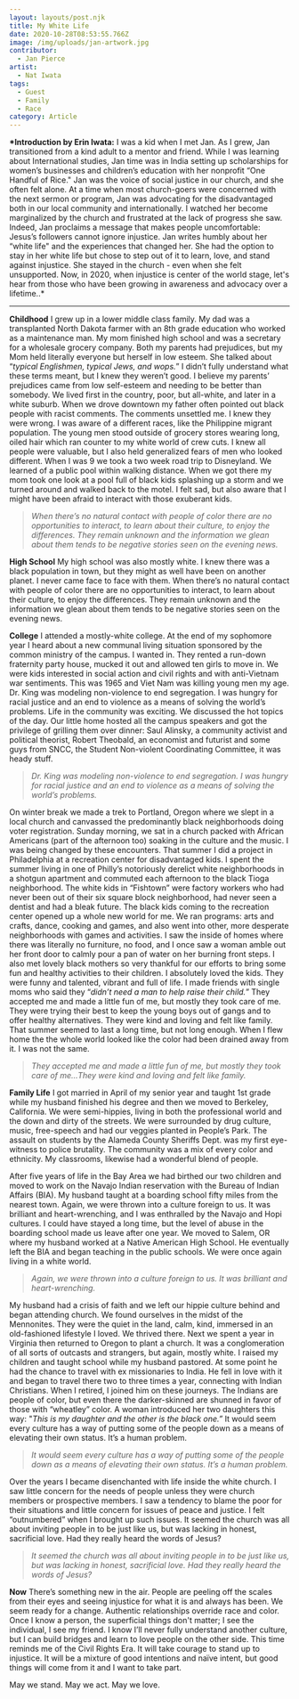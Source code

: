 ```yaml
---
layout: layouts/post.njk
title: My White Life
date: 2020-10-28T08:53:55.766Z
image: /img/uploads/jan-artwork.jpg
contributor:
  - Jan Pierce
artist:
  - Nat Iwata
tags:
  - Guest
  - Family
  - Race
category: Article
---
```

**\*Introduction by Erin Iwata:** I was a kid when I met Jan. As I grew, Jan transitioned from a kind adult to a mentor and friend. While I was learning about International studies, Jan time was in India setting up scholarships for women’s businesses and children’s education with her nonprofit “One Handful of Rice." Jan was the voice of social justice in our church, and she often felt alone. At a time when most church-goers were concerned with the next sermon or program, Jan was advocating for the disadvantaged both in our local community and internationally. I watched her become marginalized by the church and frustrated at the lack of progress she saw. Indeed, Jan proclaims a message that makes people uncomfortable: Jesus’s followers cannot ignore injustice. Jan writes humbly about her “white life" and the experiences that changed her. She had the option to stay in her white life but chose to step out of it to learn, love, and stand against injustice. She stayed in the church - even when she felt unsupported. Now, in 2020, when injustice is center of the world stage, let's hear from those who have been growing in awareness and advocacy over a lifetime..*

- - -

**Childhood**
I grew up in a lower middle class family. My dad was a transplanted North Dakota farmer with an 8th grade education who worked as a maintenance man. My mom finished high school and was a secretary for a wholesale grocery company. Both my parents had prejudices, but my Mom held literally everyone but herself in low esteem. She talked about “*typical Englishmen, typical Jews, and wops.*” I didn’t fully understand what these terms meant, but I knew they weren’t good. I believe my parents’ prejudices came from low self-esteem and needing to be better than somebody. We lived first in the country, poor, but all-white, and later in a white suburb. When we drove downtown my father often pointed out black people with racist comments. The comments unsettled me. I knew they were wrong. I was aware of a different races, like the Philippine migrant population. The young men stood outside of grocery stores wearing long, oiled hair which ran counter to my white world of crew cuts. I knew all people were valuable, but I also held generalized fears of men who looked different. When I was 9 we took a two week road trip to Disneyland. We learned of a public pool within walking distance. When we got there my mom took one look at a pool full of black kids splashing up a storm and we turned around and walked back to the motel. I felt sad, but also aware that I might have been afraid to interact with those exuberant kids.

> *When there’s no natural contact with people of color there are no opportunities to interact, to learn about their culture, to enjoy the differences. They remain unknown and the information we glean about them tends to be negative stories seen on the evening news.*

**High School**
My high school was also mostly white. I knew there was a black population in town, but they might as well have been on another planet. I never came face to face with them. When there’s no natural contact with people of color there are no opportunities to interact, to learn about their culture, to enjoy the differences. They remain unknown and the information we glean about them tends to be negative stories seen on the evening news.

**College**
I attended a mostly-white college. At the end of my sophomore year I heard about a new communal living situation sponsored by the common ministry of the campus. I wanted in. They rented a run-down fraternity party house, mucked it out and allowed ten girls to move in. We were kids interested in social action and civil rights and with anti-Vietnam war sentiments. This was 1965 and Viet Nam was killing young men my age. Dr. King was modeling non-violence to end segregation. I was hungry for racial justice and an end to violence as a means of solving the world’s problems. Life in the community was exciting. We discussed the hot topics of the day. Our little home hosted all the campus speakers and got the privilege of grilling them over dinner: Saul Alinsky, a community activist and political theorist, Robert Theobald, an economist and futurist and some guys from SNCC, the Student Non-violent Coordinating Committee, it was heady stuff. 

> *Dr. King was modeling non-violence to end segregation. I was hungry for racial justice and an end to violence as a means of solving the world’s problems.*

On winter break we made a trek to Portland, Oregon where we slept in a local church and canvassed the predominantly black neighborhoods doing voter registration. Sunday morning, we sat in a church packed with African Americans (part of the afternoon too) soaking in the culture and the music. I was being changed by these encounters. That summer I did a project in Philadelphia at a recreation center for disadvantaged kids. I spent the summer living in one of Philly’s notoriously derelict white neighborhoods in a shotgun apartment and commuted each afternoon to the black Tioga neighborhood. The white kids in “Fishtown” were factory workers who had never been out of their six square block neighborhood, had never seen a dentist and had a bleak future. The black kids coming to the recreation center opened up a whole new world for me. We ran programs: arts and crafts, dance, cooking and games, and also went into other, more desperate neighborhoods with games and activities. I saw the inside of homes where there was literally no furniture, no food,  and I once saw a woman amble out her front door to calmly pour a pan of water on her burning front steps. I also met lovely black mothers so very thankful for our efforts to bring some fun and healthy activities to their children. I absolutely loved the kids. They were funny and talented, vibrant and full of life. I made friends with single moms who said they “*didn’t need a man to help raise their child.*” They accepted me and made a little fun of me, but mostly they took care of me. They were trying their best to keep the young boys out of gangs and to offer healthy alternatives. They were kind and loving and felt like family. That summer seemed to last a long time, but not long enough. When I flew home the the whole world looked like the color had been drained away from it. I was not the same.

> *They accepted me and made a little fun of me, but mostly they took care of me...They were kind and loving and felt like family.* 

**Family Life**
I got married in April of my senior year and taught 1st grade while my husband finished his degree and then we moved to Berkeley, California. We were semi-hippies, living in both the professional world and the down and dirty of the streets. We were surrounded by drug culture, music, free-speech and had our veggies planted in People’s Park. The assault on students by the Alameda County Sheriffs Dept. was my first eye-witness to police brutality. The community was a mix of every color and ethnicity. My classrooms, likewise had a wonderful blend of people. 

After five years of life in the Bay Area we had birthed our two children and moved to work on the Navajo Indian reservation with the Bureau of Indian Affairs (BIA). My husband taught at a boarding school fifty miles from the nearest town. Again, we were thrown into a culture foreign to us. It was brilliant and heart-wrenching, and I was enthralled by the Navajo and Hopi cultures. I could have stayed a long time, but the level of abuse in the boarding school made us leave after one year. We moved to Salem, OR where my husband worked at a Native American High School. He eventually left the BIA and began teaching in the public schools. We were once again living in a white world. 

> *Again, we were thrown into a culture foreign to us. It was brilliant and heart-wrenching.*

My husband had a crisis of faith and we left our hippie culture behind and began attending church. We found ourselves in the midst of the Mennonites. They were the quiet in the land, calm, kind, immersed in an old-fashioned lifestyle I loved. We thrived there. Next we spent a year in Virginia then returned to Oregon to plant a church. It was a conglomeration of all sorts of outcasts and strangers, but again, mostly white. I raised my children and taught school while my husband pastored. At some point he had the chance to travel with ex missionaries to India. He fell in love with it and began to travel there two to three times a year, connecting with Indian Christians. When I retired, I joined him on these journeys. The Indians are people of color, but even there the darker-skinned are shunned in favor of those with “wheatley” color. A woman introduced her two daughters this way: "*This is my daughter and the other is the black one.”* It would seem every culture has a way of putting some of the people down as a means of elevating their own status. It’s a human problem. 

> *It would seem every culture has a way of putting some of the people down as a means of elevating their own status. It’s a human problem.* 

Over the years I became disenchanted with life inside the white church. I saw little concern for the needs of people unless they were church members or prospective members. I saw a tendency to blame the poor for their situations and little concern for issues of peace and justice. I felt “outnumbered” when I brought up such issues. It seemed the church was all about inviting people in to be just like us, but was lacking in honest, sacrificial love. Had they really heard the words of Jesus?

> *It seemed the church was all about inviting people in to be just like us, but was lacking in honest, sacrificial love. Had they really heard the words of Jesus?*

**Now**
There’s something new in the air. People are peeling off the scales from their eyes and seeing injustice for what it is and always has been. We seem ready for a change. Authentic relationships override race and color. Once I know a person, the superficial things don't matter; I see the individual, I see my friend. I know I’ll never fully understand another culture, but I can build bridges and learn to love people on the other side. This time reminds me of the Civil Rights Era. It will take courage to stand up to injustice. It will be a mixture of good intentions  and naïve intent, but good things will come from it and I want to take part.

May we stand. May we act. May we love.